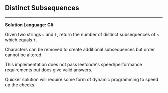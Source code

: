## Distinct Subsequences

---

**Solution Language: C#**

Given two strings `s` and `t`, return the number of distinct subsequences of `s` which equals `t`.

Characters can be removed to create additional subsequences but order cannot be altered.

This implementation does not pass leetcode's speed/performance requirements but does give valid answers.

Quicker solution will require some form of dynamic programming to speed up the checks.